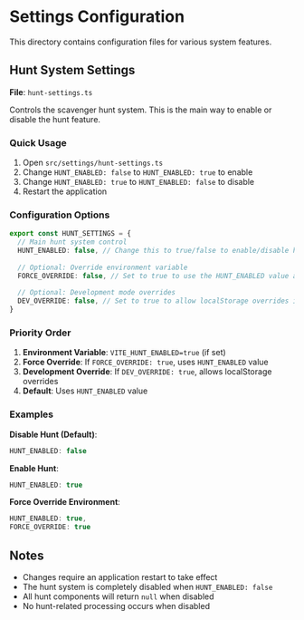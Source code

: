 # Settings Configuration

This directory contains configuration files for various system features.

## Hunt System Settings

**File**: `hunt-settings.ts`

Controls the scavenger hunt system. This is the main way to enable or disable the hunt feature.

### Quick Usage

1. Open `src/settings/hunt-settings.ts`
2. Change `HUNT_ENABLED: false` to `HUNT_ENABLED: true` to enable
3. Change `HUNT_ENABLED: true` to `HUNT_ENABLED: false` to disable
4. Restart the application

### Configuration Options

```typescript
export const HUNT_SETTINGS = {
  // Main hunt system control
  HUNT_ENABLED: false, // Change this to true/false to enable/disable hunt
  
  // Optional: Override environment variable
  FORCE_OVERRIDE: false, // Set to true to use the HUNT_ENABLED value above
  
  // Optional: Development mode overrides
  DEV_OVERRIDE: false, // Set to true to allow localStorage overrides in dev mode
}
```

### Priority Order

1. **Environment Variable**: `VITE_HUNT_ENABLED=true` (if set)
2. **Force Override**: If `FORCE_OVERRIDE: true`, uses `HUNT_ENABLED` value
3. **Development Override**: If `DEV_OVERRIDE: true`, allows localStorage overrides
4. **Default**: Uses `HUNT_ENABLED` value

### Examples

**Disable Hunt (Default)**:
```typescript
HUNT_ENABLED: false
```

**Enable Hunt**:
```typescript
HUNT_ENABLED: true
```

**Force Override Environment**:
```typescript
HUNT_ENABLED: true,
FORCE_OVERRIDE: true
```

## Notes

- Changes require an application restart to take effect
- The hunt system is completely disabled when `HUNT_ENABLED: false`
- All hunt components will return `null` when disabled
- No hunt-related processing occurs when disabled
